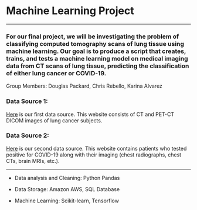 # Machine Learning Project
---
### For our final project, we will be investigating the problem of classifying computed tomography scans of lung tissue using machine learning. Our goal is to produce a script that creates, trains, and tests a machine learning model on medical imaging data from CT scans of lung tissue, predicting the classification of either lung cancer or COVID-19. 
Group Members: Douglas Packard, Chris Rebello, Karina Alvarez

### Data Source 1:
[Here](https://wiki.cancerimagingarchive.net/pages/viewpage.action?pageId=70224216) is our first data source. This website consists of CT and PET-CT DICOM images of lung cancer subjects.

### Data Source 2:
[Here](https://wiki.cancerimagingarchive.net/pages/viewpage.action?pageId=89096912) is our second data source. This website contains patients who tested positive for COVID-19 along with their imaging (chest radiographs, chest CTs, brain MRIs, etc.).

---

- Data analysis and Cleaning: Python Pandas

- Data Storage: Amazon AWS, SQL Database

- Machine Learning: Scikit-learn, Tensorflow
